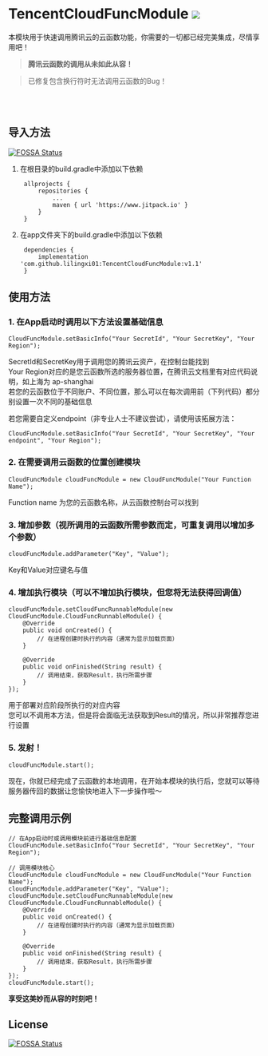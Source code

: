 # TencentCloudFuncModule [![](https://www.jitpack.io/v/lilingxi01/TencentCloudFuncModule.svg)](https://www.jitpack.io/#lilingxi01/TencentCloudFuncModule)

本模块用于快速调用腾讯云的云函数功能，你需要的一切都已经完美集成，尽情享用吧！
<br>
> **腾讯云函数的调用从未如此从容！**

> 已修复包含换行符时无法调用云函数的Bug！

<br><br>

## 导入方法
[![FOSSA Status](https://app.fossa.com/api/projects/git%2Bgithub.com%2Flilingxi01%2FTencentCloudFuncModule.svg?type=shield)](https://app.fossa.com/projects/git%2Bgithub.com%2Flilingxi01%2FTencentCloudFuncModule?ref=badge_shield)


1. 在根目录的build.gradle中添加以下依赖

    	allprojects {
    		repositories {
    			...
    			maven { url 'https://www.jitpack.io' }
    		}
    	}

2. 在app文件夹下的build.gradle中添加以下依赖

    	dependencies {
    		implementation 'com.github.lilingxi01:TencentCloudFuncModule:v1.1'
    	}

## 使用方法

### 1. 在App启动时调用以下方法设置基础信息
   	
   	CloudFuncModule.setBasicInfo("Your SecretId", "Your SecretKey", "Your Region");
   	
SecretId和SecretKey用于调用您的腾讯云资产，在控制台能找到<br>
Your Region对应的是您云函数所选的服务器位置，在腾讯云文档里有对应代码说明，如上海为 ap-shanghai<br>
若您的云函数位于不同账户、不同位置，那么可以在每次调用前（下列代码）都分别设置一次不同的基础信息<br>

若您需要自定义endpoint（非专业人士不建议尝试），请使用该拓展方法：
   	
   	CloudFuncModule.setBasicInfo("Your SecretId", "Your SecretKey", "Your endpoint", "Your Region");
	

### 2. 在需要调用云函数的位置创建模块
    	
	CloudFuncModule cloudFuncModule = new CloudFuncModule("Your Function Name");
	
Function name 为您的云函数名称，从云函数控制台可以找到

### 3. 增加参数（视所调用的云函数所需参数而定，可重复调用以增加多个参数）
    	
	cloudFuncModule.addParameter("Key", "Value");
	
Key和Value对应键名与值

### 4. 增加执行模块（可以不增加执行模块，但您将无法获得回调值）
   	
	cloudFuncModule.setCloudFuncRunnableModule(new CloudFuncModule.CloudFuncRunnableModule() {
   		@Override
   		public void onCreated() {
   			// 在进程创建时执行的内容（通常为显示加载页面）
   		}

   		@Override
   		public void onFinished(String result) {
   			// 调用结束，获取Result，执行所需步骤
		}
	});
	
用于部署对应阶段所执行的对应内容<br>
您可以不调用本方法，但是将会面临无法获取到Result的情况，所以非常推荐您进行设置

### 5. 发射！
    	
	cloudFuncModule.start();

现在，你就已经完成了云函数的本地调用，在开始本模块的执行后，您就可以等待服务器传回的数据让您愉快地进入下一步操作啦～

## 完整调用示例

   	// 在App启动时或调用模块前进行基础信息配置
	CloudFuncModule.setBasicInfo("Your SecretId", "Your SecretKey", "Your Region");
	
	// 调用模块核心
	CloudFuncModule cloudFuncModule = new CloudFuncModule("Your Function Name");
	cloudFuncModule.addParameter("Key", "Value");
	cloudFuncModule.setCloudFuncRunnableModule(new CloudFuncModule.CloudFuncRunnableModule() {
   		@Override
   		public void onCreated() {
   			// 在进程创建时执行的内容（通常为显示加载页面）
   		}

   		@Override
   		public void onFinished(String result) {
   			// 调用结束，获取Result，执行所需步骤
		}
	});
	cloudFuncModule.start();

**享受这美妙而从容的时刻吧！**


## License
[![FOSSA Status](https://app.fossa.com/api/projects/git%2Bgithub.com%2Flilingxi01%2FTencentCloudFuncModule.svg?type=large)](https://app.fossa.com/projects/git%2Bgithub.com%2Flilingxi01%2FTencentCloudFuncModule?ref=badge_large)